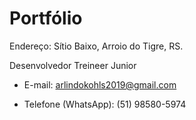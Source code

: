 # Portfólio
Endereço: Sítio Baixo, Arroio do Tigre, RS.

Desenvolvedor Treineer Junior

- E-mail: arlindokohls2019@gmail.com

- Telefone (WhatsApp): (51) 98580-5974